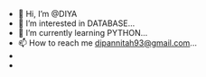 - 👋 Hi, I’m @DIYA
- 👀 I’m interested in DATABASE...
- 🌱 I’m currently learning PYTHON...
- 📫 How to reach me dipannitah93@gmail.com...
- 
- 

<!---
SDBCHKU/SDBCHKU is a ✨ special ✨ repository because its `README.md` (this file) appears on your GitHub profile.
You can click the Preview link to take a look at your changes.
--->
